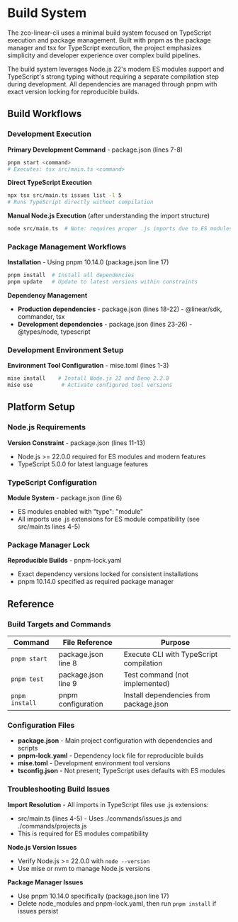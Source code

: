 <!-- Generated: 2025-08-30T19:51:49+02:00 -->

# Build System

The zco-linear-cli uses a minimal build system focused on TypeScript execution
and package management. Built with pnpm as the package manager and tsx for
TypeScript execution, the project emphasizes simplicity and developer experience
over complex build pipelines.

The build system leverages Node.js 22's modern ES modules support and
TypeScript's strong typing without requiring a separate compilation step during
development. All dependencies are managed through pnpm with exact version
locking for reproducible builds.

## Build Workflows

### Development Execution

**Primary Development Command** - package.json (lines 7-8)

```bash
pnpm start <command>
# Executes: tsx src/main.ts <command>
```

**Direct TypeScript Execution**

```bash
npx tsx src/main.ts issues list -l 5
# Runs TypeScript directly without compilation
```

**Manual Node.js Execution** (after understanding the import structure)

```bash
node src/main.ts  # Note: requires proper .js imports due to ES modules
```

### Package Management Workflows

**Installation** - Using pnpm 10.14.0 (package.json line 17)

```bash
pnpm install  # Install all dependencies
pnpm update   # Update to latest versions within constraints
```

**Dependency Management**

- **Production dependencies** - package.json (lines 18-22) - @linear/sdk,
  commander, tsx
- **Development dependencies** - package.json (lines 23-26) - @types/node,
  typescript

### Development Environment Setup

**Environment Tool Configuration** - mise.toml (lines 1-3)

```bash
mise install    # Install Node.js 22 and Deno 2.2.8
mise use         # Activate configured tool versions
```

## Platform Setup

### Node.js Requirements

**Version Constraint** - package.json (lines 11-13)

- Node.js >= 22.0.0 required for ES modules and modern features
- TypeScript 5.0.0 for latest language features

### TypeScript Configuration

**Module System** - package.json (line 6)

- ES modules enabled with "type": "module"
- All imports use .js extensions for ES module compatibility (see src/main.ts
  lines 4-5)

### Package Manager Lock

**Reproducible Builds** - pnpm-lock.yaml

- Exact dependency versions locked for consistent installations
- pnpm 10.14.0 specified as required package manager

## Reference

### Build Targets and Commands

| Command        | File Reference      | Purpose                                 |
| -------------- | ------------------- | --------------------------------------- |
| `pnpm start`   | package.json line 8 | Execute CLI with TypeScript compilation |
| `pnpm test`    | package.json line 9 | Test command (not implemented)          |
| `pnpm install` | pnpm configuration  | Install dependencies from package.json  |

### Configuration Files

- **package.json** - Main project configuration with dependencies and scripts
- **pnpm-lock.yaml** - Dependency lock file for reproducible builds
- **mise.toml** - Development environment tool versions
- **tsconfig.json** - Not present; TypeScript uses defaults with ES modules

### Troubleshooting Build Issues

**Import Resolution** - All imports in TypeScript files use .js extensions:

- src/main.ts (lines 4-5) - Uses ./commands/issues.js and ./commands/projects.js
- This is required for ES modules compatibility

**Node.js Version Issues**

- Verify Node.js >= 22.0.0 with `node --version`
- Use mise or nvm to manage Node.js versions

**Package Manager Issues**

- Use pnpm 10.14.0 specifically (package.json line 17)
- Delete node_modules and pnpm-lock.yaml, then run `pnpm install` if issues
  persist
